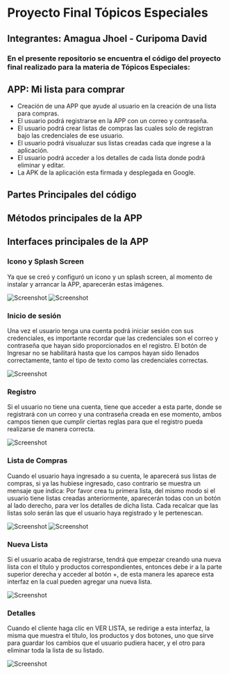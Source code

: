 # Proyecto Final Tópicos Especiales
##  Integrantes: Amagua Jhoel - Curipoma David
### En el presente repositorio se encuentra el código del proyecto final realizado para la materia de Tópicos Especiales:

## APP: Mi lista para comprar
- Creación de una APP que ayude al usuario en la creación de una lista para compras.
- El usuario podrá registrarse en la APP con un correo y contraseña.
- El usuario podrá crear listas de compras las cuales solo de registran bajo las credenciales de ese usuario.
- El usuario podrá visualuzar sus listas creadas cada que ingrese a la aplicación.
- El usuario podrá acceder a los detalles de cada lista donde podrá eliminar y editar.
- La APK de la aplicación esta firmada y desplegada en Google.

## Partes Principales del código

## Métodos principales de la APP

## Interfaces principales de la APP
### Icono y Splash Screen
Ya que se creó y configuró un icono y un splash screen, al momento de instalar y arrancar la APP, aparecerán estas imágenes.

![Screenshot](icono.JPG) ![Screenshot](splash.JPG)

### Inicio de sesión
Una vez el usuario tenga una cuenta podrá iniciar sesión con sus credenciales, es importante recordar que las credenciales son el correo
y contraseña que hayan sido proporcionados en el registro. El botón de Ingresar no se habilitará hasta que los campos hayan sido llenados
correctamente, tanto el tipo de texto como las credenciales correctas.

![Screenshot](login.JPG)

### Registro
Si el usuario no tiene una cuenta, tiene que acceder a esta parte, donde se registrará con un correo y una contraseña creada en ese momento,
ambos campos tienen que cumplir ciertas reglas para que el registro pueda realizarse de manera correcta.

![Screenshot](registro.JPG)

### Lista de Compras
Cuando el usuario haya ingresado a su cuenta, le aparecerá sus listas de compras, si ya las hubiese ingresado, caso contrario se muestra un 
mensaje que indica: Por favor crea tu primera lista, del mismo modo si el usuario tiene listas creadas anteriormente, aparecerán todas con un
botón al lado derecho, para ver los detalles de dicha lista. Cada recalcar que las listas solo serán las que el usuario haya registrado y le
pertenescan.

![Screenshot](lista.JPG)  ![Screenshot](sinlista.JPG)

### Nueva Lista
Si el usuario acaba de registrarse, tendrá que empezar creando una nueva lista con el título y productos correspondientes, entonces debe ir a 
la parte superior derecha y acceder al botón +, de esta manera les aparece esta interfaz en la cual pueden agregar una nueva lista.

![Screenshot](nuevo.JPG)

### Detalles
Cuando el cliente haga clic en VER LISTA, se redirige a esta interfaz, la misma que muestra el título, los productos y dos botones, uno que sirve
para guardar los cambios que el usuario pudiera hacer, y el otro para eliminar toda la lista de su listado.

![Screenshot](detalle.JPG)

